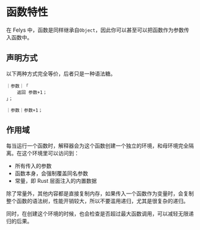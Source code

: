 # 函数特性

在 Felys 中，函数是同样继承自`Object`，因此你可以甚至可以把函数作为参数传入函数中。

## 声明方式

以下两种方式完全等价，后者只是一种语法糖。

```
｜参数｜「
    返回 参数+1；
」；
```

```
｜参数｜参数+1；
```

## 作用域

每当运行一个函数时，解释器会为这个函数创建一个独立的环境，和母环境完全隔离。在这个环境里可以访问到：

- 所有传入的参数
- 函数本身，会强制覆盖同名参数
- 常量，即 Rust 层面注入的内置数据

除了常量外，其他内容都是直接复制内存，如果传入一个函数作为变量时，会复制整个函数的语法树，性能开销较大，所以不要滥用递归，尤其是很复杂的递归。

同时，在创建这个环境的时候，也会检查是否超过最大函数调用，可以减轻无限递归的后果。
